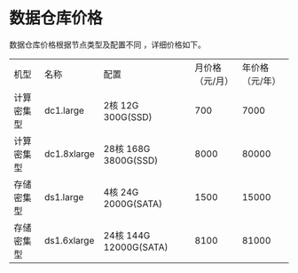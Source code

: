 

# 数据仓库价格

数据仓库价格根据节点类型及配置不同 ，详细价格如下。

|       |             |                       |          |          |
| ----- | ----------- | --------------------- | -------- | -------- |
| 机型    | 名称          | 配置                    | 月价格（元/月） | 年价格（元/年） |
| 计算密集型 | dc1.large   | 2核 12G 300G(SSD)      | 700      | 7000     |
| 计算密集型 | dc1.8xlarge | 28核 168G 3800G(SSD)   | 8000     | 80000    |
| 存储密集型 | ds1.large   | 4核 24G 2000G(SATA)    | 1500     | 15000    |
| 存储密集型 | ds1.6xlarge | 24核 144G 12000G(SATA) | 8100     | 81000    |
